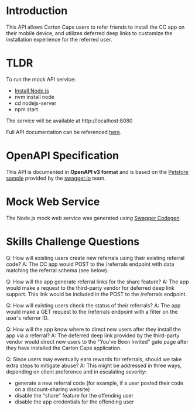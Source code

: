 # Introduction
This API allows Carton Caps users to refer friends to install the CC app on their mobile device, and utilizes deferred deep links to customize the installation experience for the referred user.

# TLDR
To run the mock API service:
  - [Install Node.js](https://github.com/nvm-sh/nvm#installing-and-updating)
  - nvm install node
  - cd nodejs-server
  - npm start
  
The service will be available at http://localhost:8080

Full API documentation can be referenced [here](https://editor.swagger.io/?url=https://raw.githubusercontent.com/joshua-d-hill/cartoncaps/master/openapi.yaml).

# OpenAPI Specification
This API is documented in **OpenAPI v3 format** and is based on the
[Petstore sample](https://petstore.swagger.io/) provided by the [swagger.io](https://swagger.io) team.

# Mock Web Service
The Node.js mock web service was generated using [Swagger Codegen](https://swagger.io/docs/open-source-tools/swagger-codegen/).

# Skills Challenge Questions
Q: How will existing users create new referrals using their existing referral code?
A: The CC app would POST to the /referrals endpoint with data matching the referral schema (see below).

Q: How will the app generate referral links for the share feature?
A: The app would make a request to the third-party vendor for deferred deep link support.  This link would be included in the POST to the /referrals endpoint.

Q: How will existing users check the status of their referrals?
A: The app would make a GET request to the /referrals endpoint with a filter on the user's referrer ID.

Q: How will the app know where to direct new users after they install the app via a referral?
A: The deferred deep link provided by the third-party vendor would direct new users to the "You've Been Invited" gate page after they have installed the Carton Caps application.

Q: Since users may eventually earn rewards for referrals, should we take extra steps to mitigate abuse?
A: This might be addressed in three ways, depending on client preference and in escalating severity: 
- generate a new referral code (for example, if a user posted their code on a discount-sharing website)
- disable the "share" feature for the offending user
- disable the app credentials for the offending user

